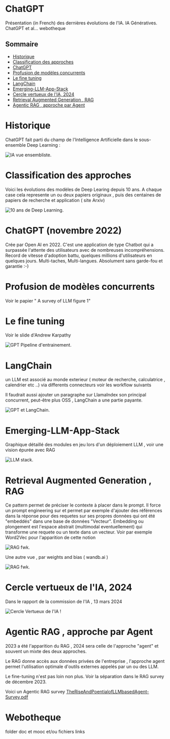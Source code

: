 # ChatGPT
Présentation (in French) des dernières évolutions de l'IA. IA Génératives. ChatGPT et al... webotheque

## Sommaire
- [Historique](#Historique)
- [Classification des approches](#Classification--des--approches)
- [ChatGPT](#ChatGPT--(novembre--2022))
- [Profusion de modèles concurrents](#Profusion--de--modèles--concurrents)
- [Le fine tuning](#Le--fine--tuning)
- [LangChain](#LangChain)
- [Emerging-LLM-App-Stack](#Emerging-LLM-App-Stack)
- [Cercle vertueux de l'IA, 2024](#Cercle--vertueux--de--l'IA,--2024)
- [Retrieval Augmented Generation , RAG](#Retrieval--Augmented--Generation,--RAG)
- [Agentic RAG , approche par Agent](#Agentic--RAG--approche--par--Agent)



# Historique

ChatGPT fait parti du champ de l'Intelligence Artificielle dans le sous-ensemble Deep Learning :

![IA vue ensembliste](img/DeepLearning2IA.png "Vue ensembliste des categories d'IA").

# Classification des approches

Voici les évolutions des modèles de Deep Learing depuis 10 ans. A chaque case cela represente un ou deux papiers originaux , puis des centaines de papiers de recherche et application ( site Arxiv)

![10 ans de Deep Learning](img/10yOfAI.png "Dix ans de Deep Learning").
 # ChatGPT (novembre 2022)

Crée par Open AI en 2022. C'est une application de type Chatbot qui a surpassée l'attente des utilisateurs avec de nombreuses incompréhensions. Record de vitesse d'adoption battu, quelques millions d'utilisateurs en quelques jours. Multi-taches, Multi-langues. Absolument sans garde-fou et garantie :-)

 # Profusion de modèles concurrents

Voir le papier " A survey of LLM figure 1"

 # Le fine tuning

Voir le slide d'Andrew Karpathy

![GPT Pipeline d'entrainement](img/GPT-TrainingPipelines.PNG "GPT Pipeline d'entrainement").

# LangChain

  un LLM est associé au monde exterieur ( moteur de recherche, calculatrice , calendrier etc ..) via differents connecteurs voir les workflow suivants

  Il faudrait aussi ajouter un paragraphe sur LlamaIndex son principal concurrent, peut-être plus OSS , LangChain a une partie payante.

![GPT et LangChain](img/LangChain.png "GPT et LangChain").

 # Emerging-LLM-App-Stack

   Graphique détaillé des modules en jeu lors d'un déploiement LLM , voir une vision épurée avec RAG

![LLM stack ](img/Emerging-LLM-App-Stack.png "GPT et LLM new stack").

# Retrieval Augmented Generation , RAG
  
  Ce pattern permet de préciser le contexte à placer dans le prompt. Il force un prompt engineering sur et permet par exemple d'ajouter des références dans la réponse pour des requetes sur ses propres données qui ont été "embeddés" dans une base de données "Vecteur". Embedding ou plongement est l'espace abstrait (multimodal eventuellement) qui transforme une requete ou un texte dans un vecteur. Voir par exemple Word2Vec pour l'apparition de cette notion

![RAG fwk ](img/RAG.png "RAG Framework").  

Une autre vue , par weights and bias ( wandb.ai )

![RAG fwk ](img/wandb-course.png "RAG Framework 2").  

# Cercle vertueux de l'IA, 2024
Dans le rapport de la commission de l'IA , 13 mars 2024

![Cercle Vertueux de l'IA !](img/LeCercleVertueuxDel'IA.png)

# Agentic RAG , approche par Agent

  2023 a été l'apparition du RAG , 2024 sera celle de l'approche "agent" et souvent un mixte des deux approches.

  Le RAG donne accès aux données privées de l'entreprise , l'approche agent permet l'utilisation optimale d'outils externes appelés par un ou des LLM.

  Le fine-tuning n'est pas loin non plus. Voir la séparation dans le RAG survey de décembre 2023.

  Voici un Agentic RAG survey [TheRiseAndPoentialofLLMbasedAgent-Survey.pdf](doc/TheRiseAndPoentialofLLMbasedAgent-Survey.pdf)

  

 
# Webotheque 

folder doc et mooc et/ou fichiers links
 

